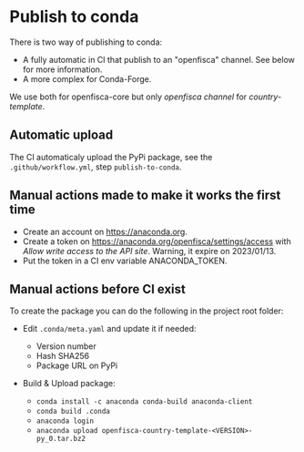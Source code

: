 # Publish to conda

There is two way of publishing to conda:
- A fully automatic in CI that publish to an "openfisca" channel. See below for more information.
- A more complex for Conda-Forge.

We use both for openfisca-core but only _openfisca channel_ for _country-template_.

## Automatic upload

The CI automaticaly upload the PyPi package, see the `.github/workflow.yml`, step `publish-to-conda`.

## Manual actions made to make it works the first time

- Create an account on https://anaconda.org.
- Create a token on https://anaconda.org/openfisca/settings/access with _Allow write access to the API site_. Warning, it expire on 2023/01/13.
- Put the token in a CI env variable ANACONDA_TOKEN.

## Manual actions before CI exist

To create the package you can do the following in the project root folder:

- Edit `.conda/meta.yaml` and update it if needed:
    - Version number
    - Hash SHA256
    - Package URL on PyPi

- Build & Upload package:
    - `conda install -c anaconda conda-build anaconda-client`
    - `conda build .conda`
    - `anaconda login`
    - `anaconda upload openfisca-country-template-<VERSION>-py_0.tar.bz2`